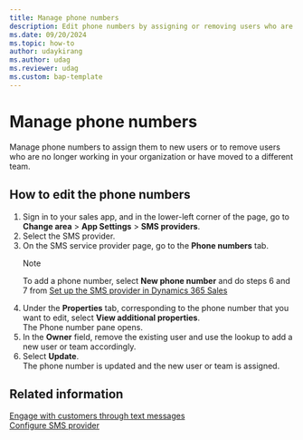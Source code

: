 ```yaml
---
title: Manage phone numbers 
description: Edit phone numbers by assigning or removing users who are no longer working in your organization or moved to a different team.
ms.date: 09/20/2024
ms.topic: how-to
author: udaykirang
ms.author: udag
ms.reviewer: udag
ms.custom: bap-template
---
```


# Manage phone numbers

Manage phone numbers to assign them to new users or to remove users who are no longer working in your organization or have moved to a different team.  

## How to edit the phone numbers

1. Sign in to your sales app, and in the lower-left corner of the page, go to **Change area** > **App Settings** > **SMS providers**.  
1. Select the SMS provider.  
1. On the SMS service provider page, go to the **Phone numbers** tab.  
    >[!NOTE]
    >To add a phone number, select **New phone number** and do steps 6 and 7 from [Set up the SMS provider in Dynamics 365 Sales](configure-sms-provider.md#set-up-the-sms-provider-in-dynamics-365-sales)  
1. Under the **Properties** tab, corresponding to the phone number that you want to edit, select **View additional properties**.  
    The Phone number pane opens.  
1. In the **Owner** field, remove the existing user and use the lookup to add a new user or team accordingly.  
1. Select **Update**.  
The phone number is updated and the new user or team is assigned.  

## Related information

[Engage with customers through text messages](sms-intro.md)  
[Configure SMS provider](configure-sms-provider.md)  
